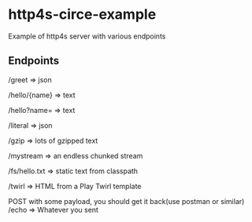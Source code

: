 # http4s-circe-example

Example of http4s server with various endpoints

## Endpoints

/greet
=> json

/hello/{name}
=> text

/hello?name=
=> text

/literal
=> json

/gzip
=> lots of gzipped text

/mystream
=> an endless chunked stream

/fs/hello.txt
=> static text from classpath

/twirl
=> HTML from a Play Twirl template

POST with some payload, you should get it back(use postman or similar)
/echo
=> Whatever you sent


